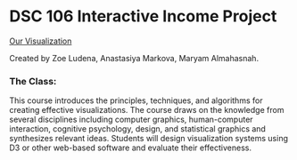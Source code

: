 # DSC 106 Interactive Income Project

<a href="https://zoeludena.github.io/dsc106-Interactive-Income/">Our Visualization</a>

Created by Zoe Ludena, Anastasiya Markova, Maryam Almahasnah.

### The Class:
This course introduces the principles, techniques, and algorithms for creating effective visualizations. The course draws on the knowledge from several disciplines including computer graphics, human-computer interaction, cognitive psychology, design, and statistical graphics and synthesizes relevant ideas. Students will design visualization systems using D3 or other web-based software and evaluate their effectiveness.
